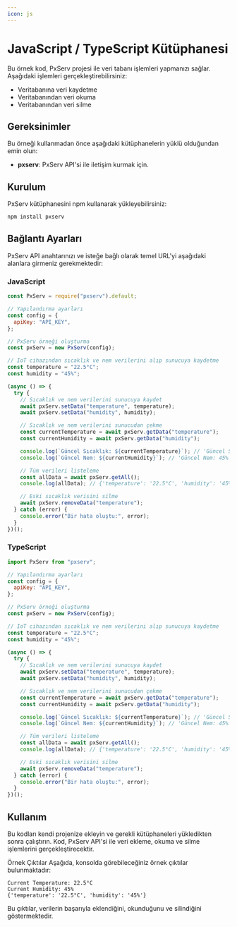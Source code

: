 ```yaml
---
icon: js
---
```


# JavaScript / TypeScript Kütüphanesi

Bu örnek kod, PxServ projesi ile veri tabanı işlemleri yapmanızı sağlar. Aşağıdaki işlemleri gerçekleştirebilirsiniz:

* Veritabanına veri kaydetme
* Veritabanından veri okuma
* Veritabanından veri silme

## Gereksinimler

Bu örneği kullanmadan önce aşağıdaki kütüphanelerin yüklü olduğundan emin olun:

* **pxserv**: PxServ API'si ile iletişim kurmak için.

## Kurulum

PxServ kütüphanesini npm kullanarak yükleyebilirsiniz:

```sh
npm install pxserv
```

## Bağlantı Ayarları

PxServ API anahtarınızı ve isteğe bağlı olarak temel URL'yi aşağıdaki alanlara girmeniz gerekmektedir:

### JavaScript

```javascript
const PxServ = require("pxserv").default;

// Yapılandırma ayarları
const config = {
  apiKey: "API_KEY",
};

// PxServ örneği oluşturma
const pxServ = new PxServ(config);

// IoT cihazından sıcaklık ve nem verilerini alıp sunucuya kaydetme
const temperature = "22.5°C";
const humidity = "45%";

(async () => {
  try {
    // Sıcaklık ve nem verilerini sunucuya kaydet
    await pxServ.setData("temperature", temperature);
    await pxServ.setData("humidity", humidity);

    // Sıcaklık ve nem verilerini sunucudan çekme
    const currentTemperature = await pxServ.getData("temperature");
    const currentHumidity = await pxServ.getData("humidity");

    console.log(`Güncel Sıcaklık: ${currentTemperature}`); // 'Güncel Sıcaklık: 22.5°C'
    console.log(`Güncel Nem: ${currentHumidity}`); // 'Güncel Nem: 45%'

    // Tüm verileri listeleme
    const allData = await pxServ.getAll();
    console.log(allData); // {'temperature': '22.5°C', 'humidity': '45%'}

    // Eski sıcaklık verisini silme
    await pxServ.removeData("temperature");
  } catch (error) {
    console.error("Bir hata oluştu:", error);
  }
})();

```

### TypeScript

```javascript
import PxServ from "pxserv";

// Yapılandırma ayarları
const config = {
  apiKey: "API_KEY",
};

// PxServ örneği oluşturma
const pxServ = new PxServ(config);

// IoT cihazından sıcaklık ve nem verilerini alıp sunucuya kaydetme
const temperature = "22.5°C";
const humidity = "45%";

(async () => {
  try {
    // Sıcaklık ve nem verilerini sunucuya kaydet
    await pxServ.setData("temperature", temperature);
    await pxServ.setData("humidity", humidity);

    // Sıcaklık ve nem verilerini sunucudan çekme
    const currentTemperature = await pxServ.getData("temperature");
    const currentHumidity = await pxServ.getData("humidity");

    console.log(`Güncel Sıcaklık: ${currentTemperature}`); // 'Güncel Sıcaklık: 22.5°C'
    console.log(`Güncel Nem: ${currentHumidity}`); // 'Güncel Nem: 45%'

    // Tüm verileri listeleme
    const allData = await pxServ.getAll();
    console.log(allData); // {'temperature': '22.5°C', 'humidity': '45%'}

    // Eski sıcaklık verisini silme
    await pxServ.removeData("temperature");
  } catch (error) {
    console.error("Bir hata oluştu:", error);
  }
})();

```

## Kullanım

Bu kodları kendi projenize ekleyin ve gerekli kütüphaneleri yükledikten sonra çalıştırın. Kod, PxServ API'si ile veri ekleme, okuma ve silme işlemlerini gerçekleştirecektir.

Örnek Çıktılar Aşağıda, konsolda görebileceğiniz örnek çıktılar bulunmaktadır:

```
Current Temperature: 22.5°C
Current Humidity: 45%
{'temperature': '22.5°C', 'humidity': '45%'}
```

Bu çıktılar, verilerin başarıyla eklendiğini, okunduğunu ve silindiğini göstermektedir.
